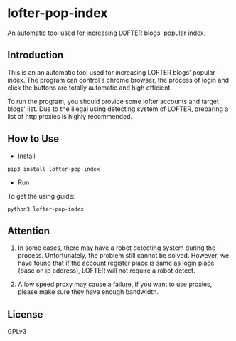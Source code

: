 # lofter-pop-index
An automatic tool used for increasing LOFTER blogs' popular index.

## Introduction
This is an an automatic tool used for increasing LOFTER blogs' popular index. The program can control a chrome browser, the process of login and click the buttons are totally automatic and high efficient.

To run the program, you should provide some lofter accounts and target blogs' list. Due to the illegal using detecting system of LOFTER, preparing a list of http proxies is highly recommended. 

## How to Use
* Install

```
pip3 install lofter-pop-index
```

* Run

To get the using guide:

```
python3 lofter-pop-index
```

## Attention
1. In some cases, there may have a robot detecting system during the process. Unfortunately, the problem still cannot be solved. However, we have found that if the account register place is same as login place (base on ip address), LOFTER will not require a robot detect.

2. A low speed proxy may cause a failure, if you want to use proxies, please make sure they have enough bandwidth.

## License
GPLv3